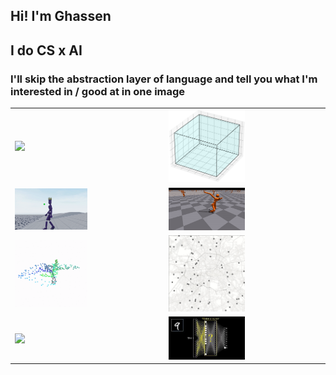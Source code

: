 ## Hi! I'm Ghassen
## I do CS x AI 
### I'll skip the abstraction layer of language and tell you what I'm interested in / good at in one image

<table>
  <tr>
    <td><img src="1_RZnBSB3QpkIwFUTRFaWDYg.gif" width="50%" /></td>
    <td><img src="bin_pack.gif" width="50%" /></td>
  </tr>
  <tr>
    <td><img src="humanoid-robot-walking.gif" width="50%" /></td>
    <td><img src="isaacgymenvs-c2ab42ffc68a8e6399a0bf1b183b9e78.gif" width="50%" /></td>
  </tr>
  <tr>
    <td><img src="tsne.gif" width="50%" /></td>
    <td><img src="tsp.gif" width="50%" /></td>
  </tr>
  <tr>
    <td><img src="wM4uDA.gif" width="50%" /></td>
    <td><img src="download.jpeg" width="50%" /></td>
  </tr>
</table>
